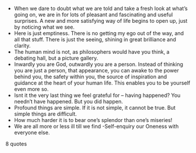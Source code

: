  - When we dare to doubt what we are told and take a fresh look at what’s going on, we are in for lots of pleasant and fascinating and useful surprises. A new and more satisfying way of life begins to open up, just by noticing what we see.
 - Here is just emptiness. There is no getting my ego out of the way, and all that stuff. There is just the seeing, shining in great brilliance and clarity.
 - The human mind is not, as philosophers would have you think, a debating hall, but a picture gallery.
 - Inwardly you are God, outwardly you are a person. Instead of thinking you are just a person, that appearance, you can awake to the power behind you, the safety within you, the source of inspiration and guidance at the heart of your human life. This enables you to be yourself even more so.
 - Isnt it the very last thing we feel grateful for – having happened? You needn’t have happened. But you did happen.
 - Profound things are simple. If it is not simple, it cannot be true. But simple things are difficult.
 - How much harder it is to bear one’s splendor than one’s miseries!
 - We are all more or less ill till we find -Self-enquiry our Oneness with everyone else.

8 quotes